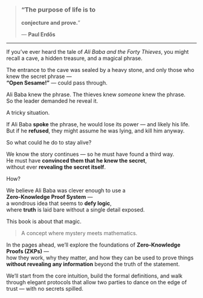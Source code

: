 > ### “The purpose of life is to  
> **conjecture and prove.**”
>
> — **Paul Erdős**

---

If you’ve ever heard the tale of *Ali Baba and the Forty Thieves*, you might recall a cave, a hidden treasure, and a magical phrase.

The entrance to the cave was sealed by a heavy stone, and only those who knew the secret phrase —  
**“Open Sesame!”** — could pass through.

Ali Baba knew the phrase. The thieves knew *someone* knew the phrase.  
So the leader demanded he reveal it.

A tricky situation.

If Ali Baba **spoke** the phrase, he would lose its power — and likely his life.  
But if he **refused**, they might assume he was lying, and kill him anyway.

So what could he do to stay alive?

We know the story continues — so he must have found a third way.  
He must have **convinced them that he knew the secret**,  
without ever **revealing the secret itself**.

How?

We believe Ali Baba was clever enough to use a  
**Zero-Knowledge Proof System** —  
a wondrous idea that seems to **defy logic**,  
where **truth** is laid bare without a single detail exposed.

This book is about that magic.

> A concept where mystery meets mathematics.

In the pages ahead, we’ll explore the foundations of **Zero-Knowledge Proofs (ZKPs)** —  
how they work, why they matter, and how they can be used to prove things **without revealing any information** beyond the truth of the statement.

We’ll start from the core intuition, build the formal definitions, and walk through elegant protocols that allow two parties to dance on the edge of trust — with no secrets spilled.
